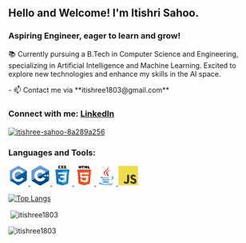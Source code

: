 <h2 align="left">Hello and Welcome! I'm Itishri Sahoo.</h2>
<h3 align="left">Aspiring Engineer, eager to learn and grow!</h3>
<p>📚 Currently pursuing a B.Tech in Computer Science and Engineering, specializing in Artificial Intelligence and Machine Learning. Excited to explore new technologies and enhance my skills in the AI space.</p>
- 📫 Contact me via **itishree1803@gmail.com**

<h3 align="left">Connect with me: <a href="https://www.linkedin.com/in/itishree-sahoo-8a289a256" target="_blank">LinkedIn</a></h3>
<p>
<a href="https://linkedin.com/in/itishree-sahoo-8a289a256" target="blank"><img align="center" src="https://raw.githubusercontent.com/rahuldkjain/github-profile-readme-generator/master/src/images/icons/Social/linked-in-alt.svg" alt="itishree-sahoo-8a289a256" height="30" width="40" /></a>
</p>

<h3 align="left">Languages and Tools:</h3>
<p align="left"> <a href="https://www.cprogramming.com/" target="_blank" rel="noreferrer"> <img src="https://raw.githubusercontent.com/devicons/devicon/master/icons/c/c-original.svg" alt="c" width="40" height="40"/> </a> <a href="https://www.w3schools.com/cpp/" target="_blank" rel="noreferrer"> <img src="https://raw.githubusercontent.com/devicons/devicon/master/icons/cplusplus/cplusplus-original.svg" alt="cplusplus" width="40" height="40"/> </a> <a href="https://www.w3schools.com/css/" target="_blank" rel="noreferrer"> <img src="https://raw.githubusercontent.com/devicons/devicon/master/icons/css3/css3-original-wordmark.svg" alt="css3" width="40" height="40"/> </a> <a href="https://www.w3.org/html/" target="_blank" rel="noreferrer"> <img src="https://raw.githubusercontent.com/devicons/devicon/master/icons/html5/html5-original-wordmark.svg" alt="html5" width="40" height="40"/> </a> <a href="https://www.java.com" target="_blank" rel="noreferrer"> <img src="https://raw.githubusercontent.com/devicons/devicon/master/icons/java/java-original.svg" alt="java" width="40" height="40"/> </a> <a href="https://developer.mozilla.org/en-US/docs/Web/JavaScript" target="_blank" rel="noreferrer"> <img src="https://raw.githubusercontent.com/devicons/devicon/master/icons/javascript/javascript-original.svg" alt="javascript" width="40" height="40"/> </a> </p>

[![Top Langs](https://github-readme-stats.vercel.app/api/top-langs/?username=itishree1803&layout=donut-vertical)](https://github.com/itishree1803/github-readme-stats)

<p>&nbsp;<img align="center" src="https://github-readme-stats.vercel.app/api?username=itishree1803&show_icons=true&locale=en" alt="itishree1803" /></p>

<p><img align="center" src="https://github-readme-streak-stats.herokuapp.com/?user=itishree1803&" alt="itishree1803" /></p>
